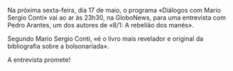 Na próxima sexta-feira, dia 17 de maio, o programa «Diálogos com Mario Sergio Conti» vai ao ar às 23h30, na GloboNews, para uma entrevista com Pedro Arantes, um dos autores de «8/1: A rebelião dos manés». 

Segundo Mario Sergio Conti, «é o livro mais revelador e original da bibliografia sobre a bolsonaríada».

A entrevista promete!